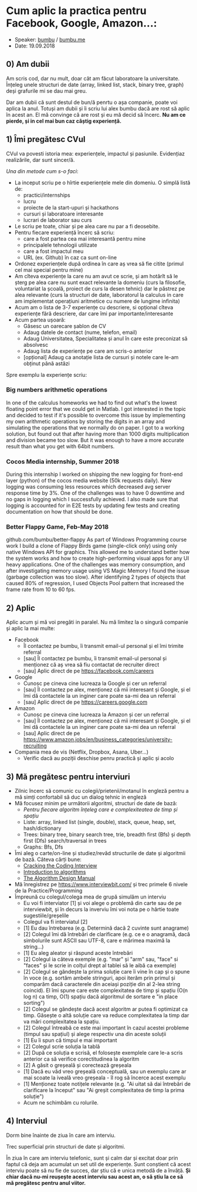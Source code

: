 # Cum aplic la practica pentru Facebook, Google, Amazon...:

- Speaker: [bumbu](https://www.fb.com/bumbu) / [bumbu.me](https://bumbu.me)
- Date: 19.09.2018

## 0) Am dubii

Am scris cod, dar nu mult, doar cât am făcut laboratoare la universitate. Înțeleg unele structuri de date (array, linked list, stack, binary tree, graph) deși grafurile mi se dau mai greu. 

Dar am dubii că sunt destul de bun/ă penrtu o așa companie, poate voi aplica la anul. Totuși am dubii și îi scriu lui alex bumbu dacă are rost să aplic în acest an. El mă convinge că are rost și eu mă decid să încerc. **Nu am ce pierde, și in cel mai bun caz câștig experiență.**

## 1) Îmi pregătesc CVul

CVul va povesti istoria mea: experiențele, impactul și pasiunile. Evidențiaz realizările, dar sunt sincer/ă.

_Una din metode cum s-o faci_:
* La inceput scriu pe o hîrtie experiențele mele din domeniu. O simplă listă de:
  * practici/internships
  * lucru
  * proiecte de la start-upuri și hackathons
  * cursuri și laboratoare interesante
  * lucrari de laborator sau curs
* Le scriu pe toate, chiar și pe alea care nu par a fi deosebite.
* Pentru fiecare experiență încerc să scriu:
  * care a fost partea cea mai interesantă pentru mine
  * principalele tehnologii utilizate
  * care a fost impactul meu
  * URL (ex. Github) în caz ca sunt on-line
* Ordonez experiențele după ordinea în care aș vrea să fie citite (primul cel mai special pentru mine)
* Am cîteva experiențe la care nu am avut ce scrie, și am hotărît să le șterg pe alea care nu sunt exact relevante la domeniu (curs la filosofie, voluntariat la școală, proiect de curs la desen tehnic) dar le păstrez pe alea relevante (curs la structuri de date, laboratorul la calculus in care am implementat operațiuni aritmetice cu numere de lungime infinita)
* Acum am o lista de 3-7 experiențe cu descriere, si opțional cîteva experiențe fără descriere, dar care îmi par importante/interesante
* Acum partea ușoară:
  * Găsesc un oarecare șablon de CV 
  * Adaug datele de contact (nume, telefon, email)
  * Adaug Universitatea, Specialitatea și anul în care este preconizat să absolvesc
  * Adaug lista de experiențe pe care am scris-o anterior
  * [opțional] Adaug ca anotație lista de cursuri și notele care le-am obținut până astăzi
  

Spre exemplu la experiențe scriu:

### Big numbers arithmetic operations
In one of the calculus homeworks we had to find out what's the lowest floating point error that we could get in Matlab. I got interested in the topic and decided to test if it's possible to overcome this issue by implementing my own arithmetic operations by storing the digits in an array and simulating the operations that we normally do on paper. I got to a working solution, but found out that after having more than 1000 digits multiplication and division became too slow. But it was enough to have a more accurate result than what you get with 64bit numbers. 

### Cocos Media internship, Summer 2018
During this internship I worked on shipping the new logging for front-end layer (python) of the cocos media website (50k requests daily). New logging was consuming less resources which decreased avg server response time by 3%. One of the challenges was to have 0 downtime and no gaps in logging which I successfully achieved. I also made sure that logging is accounted for in E2E tests by updating few tests and creating documentation on how that should be done.

### Better Flappy Game, Feb-May 2018
github.com/bumbu/better-flappy
As part of Windows Programming course work I build a clone of Flappy Birds game (single-click only) using only native Windows API for graphics. This allowed me to understand better how the system works and how to create high-performing visual apps for any UI heavy applications. 
One of the challenges was memory consumption, and after investigating memory usage using VS Magic Memory I found the issue (garbage collection was too slow). After identifying 2 types of objects that caused 80% of regression, I used Objects Pool pattern that increased the frame rate from 10 to 60 fps.


## 2) Aplic

Aplic acum și mă voi pregăti in paralel. Nu mă limitez la o singură companie și aplic la mai multe:
* Facebook
  * Îl contactez pe bumbu, îi transmit email-ul personal și el îmi trimite referral
  * [sau] Îl contactez pe bumbu, îi transmit email-ul personal și menționez că aș vrea să fiu contactat de recruiter direct
  * [sau] Aplic direct de pe https://facebook.com/careers
* Google
  * Cunosc pe cineva cine lucreaza la Google și cer un referral
  * [sau] Îl contactez pe alex, menționez că mii interesant și Google, și el îmi dă contactele la un inginer care poate sa-mi dea un referral
  * [sau] Aplic direct de pe https://careers.google.com
* Amazon
  * Cunosc pe cineva cine lucreaza la Amazon și cer un referral
  * [sau] Îl contactez pe alex, menționez că mii interesant și Google, și el îmi dă contactele la un inginer care poate sa-mi dea un referral
  * [sau] Aplic direct de pe https://www.amazon.jobs/en/business_categories/university-recruiting
* Compania mea de vis (Netflix, Dropbox, Asana, Uber...)
  * Verific dacă au poziții deschise penru practică și aplic și acolo


## 3) Mă pregătesc pentru interviuri

* Zilnic încerc să comunic cu colegii/prietenii/motanul în engleză pentru a mă simți confortabil să duc un dialog tehnic in engleză
* Mă focusez minim pe următorii algoritmi, structuri de date de bază:
  * _Pentru fiecare algoritm înțeleg care e complexiteatea de timp și spațiu_
  * Liste: array, linked list (single, double), stack, queue, heap, set, hash/dictionary
  * Trees: binary tree, binary search tree, trie, breadth first (Bfs) și depth first (Dfs) search/traversal in trees
  * Graphs: Bfs, Dfs
* Îmi aleg o carte/on-line și studiez/revăd structurile de date și algoritmii de bază. Câteva cărți bune:
  * [Cracking the Coding Interview](http://amzn.to/2y5W5qV)
  * [Introduction to algorithms](http://amzn.to/2h7i1hW)
  * [The Algorithm Design Manual](http://amzn.to/2y6ueaa)
* Mă înregistrez pe https://www.interviewbit.com/ și trec primele 6 nivele de la Practice/Programming
* Împreună cu colegul/colega mea de grupă simulăm un interviu
  * Eu voi fi interviator [1] și voi alege o problemă din carte sau de pe interviewbit, și în decurs la inverviu îmi voi nota pe o hârtie toate sugestiile/greșelile
  * Colegul va fi interviatul [2]
  * [1] Eu dau întrebarea (e.g. Determină dacă 2 cuvinte sunt anagrame)
  * [2] Colegul îmi dă întrebări de clarificare (e.g. ce e o anagramă, dacă simbolurile sunt ASCII sau UTF-8, care e mărimea maximă la string...)
  * [1] Eu aleg aleator și răspund aceste întrebări
  * [2] Colegul ia câteva exemple (e.g. "mar" și "arm" sau, "face" si "faces" și le scrie in colțul drept al tablei să le aibă ca exemple)
  * [2] Colegul se gândește la prima soluție care îi vine în cap și o spune în voce (e.g. sortăm ambele stringuri, apoi iterăm prin primul și comparăm dacă caracterele din aceiași poziție din al 2-lea string coincid). El îmi spune care este complexitatea de timp și spațiu (O(n log n) ca timp, O(1) spațiu dacă algoritmul de sortare e "in place sorting")
  * [2] Colegul se gândește dacă acest algoritm ar putea fi optimizat ca timp. Găsește o altă soluție care va reduce complexitatea la timp dar va mări complexitatea la spațiu. 
  * [2] Colegul întreabă ce este mai important în cazul acestei probleme (timpul sau spațiul) și alege respectiv una din aceste soluții
  * [1] Eu îi spun că timpul e mai important
  * [2] Colegul scrie soluția la tablă
  * [2] După ce soluția e scrisă, el folosește exemplele care le-a scris anterior ca să verifice corectitudinea la algoritm
  * [2] A găsit o greșeală și corectează greșeala
  * [1] Dacă eu văd vreo greșeală conceptuală, sau un exemplu care ar mai scoate la iveală vreo greșeala - îl rog să încerce acest exemplu
  * [1] Menționez toate notițele relevante (e.g. "Ai uitat să dai întrebări de clarificare la început" sau "Ai greșit complexitatea de timp la prima soluție")
  * Acum ne schimbăm cu rolurile.

## 4) Interviul

Dorm bine înainte de ziua în care am interviu. 

Trec superficial prin structuri de date și algoritmi. 

În ziua în care am interviu telefonic, sunt și calm dar și excitat doar prin faptul că deja am acumulat un set util de experiențe. Sunt conștient că acest interviu poate să nu fie de succes, dar știu că e unica metodă de a învăță. 
**Și chiar dacă nu-mi reușește acest interviu sau acest an, o să știu la ce să mă pregătesc pentru anul viitor.**

